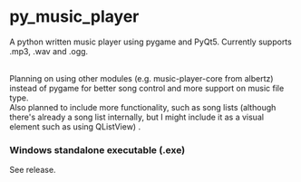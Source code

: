 # py_music_player
A python written music player using pygame and PyQt5. Currently supports .mp3, .wav and .ogg.

<br>Planning on using other modules (e.g. music-player-core from albertz) instead of pygame for better song control and more support on music file type.
<br>Also planned to include more functionality, such as song lists (although there's already a song list internally, but I might include it as a visual element such as using QListView) .
### Windows standalone executable (.exe)
See release.
